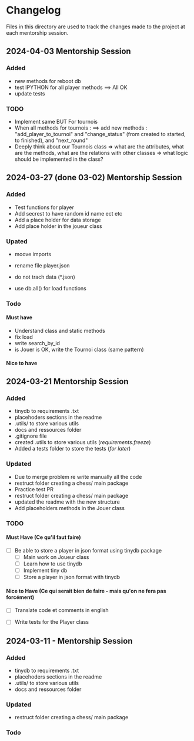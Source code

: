 # Changelog 

Files in this directory are used to track the changes made to the project
at each mentorship session.


## 2024-04-03  Mentorship Session

### Added 
- new methods for reboot db
- test IPYTHON for all player methods ==> All OK 
- update tests 

### TODO 
- Implement same BUT For tournois
- When all methods for tournois : ==> add new methods : "add_player_to_tournoi" and "change_status" (from created to started, to finished), and "next_round"
- Deeply think about our Tournois class => what are the attributes, what are the methods, what are the relations with other classes => what logic should be implemented in the class?

## 2024-03-27 (done 03-02) Mentorship Session

### Added 

- Test functions for player 
- Add secrest to have random id name ect etc 
- Add a place holder for data storage 
- Add place holder in the joueur class

### Upated

- moove imports
- rename file player.json
- do not trach data (*.json)

- use db.all() for load functions


### Todo


#### Must have

- Understand class and static methods
- fix load
- write search_by_id
- is Jouer is OK, write the Tournoi class (same pattern)

#### Nice to have


## 2024-03-21 Mentorship Session

### Added
- tinydb to requirements .txt 
- placehoders sections in the readme 
- .utils/ to store various utils
- docs and ressources folder 
- .gitignore file
- created .utils to store various utils (*requirements.freeze*)
- Added a tests folder to store the tests (*for later*)

### Updated 
- Due to merge problem re write manually all the code
- restruct folder creating a chess/ main package
- Practice test PR
- restruct folder creating a chess/ main package
- updated the readme with the new structure
- Add placeholders methods in the Jouer class


### TODO
#### Must Have (Ce qu'il faut faire)
- [ ] Be able to store a player in json format using tinydb package
    - [ ] Main work on Joueur class
    - [ ] Learn how to use tinydb
    - [ ] Implement tiny db 
    - [ ] Store a player in json format with tinydb

#### Nice to Have (Ce qui serait bien de faire - mais qu'on ne fera pas forcément)
- [ ] Translate code et comments in english
- [ ] Write tests for the Player class


## 2024-03-11 - Mentorship Session

### Added
- tinydb to requirements .txt 
- placehoders sections in the readme 
- .utils/ to store various utils
- docs and ressources folder 

### Updated
- restruct folder creating a chess/ main package


### Todo